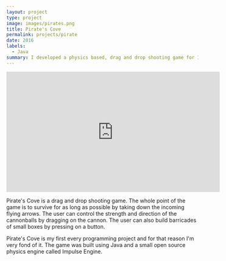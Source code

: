 ```yaml
---
layout: project
type: project
image: images/pirates.png
title: Pirate's Cove
permalink: projects/pirate
date: 2016
labels:
  - Java
summary: I developed a physics based, drag and drop shooting game for ICS111.
---
```


<iframe width="560" height="315" src="https://www.youtube.com/embed/nT5VE1eTZoM" frameborder="0" allowfullscreen></iframe> <br>

Pirate's Cove is a drag and drop shooting game. The whole point of the game is to survive for as long as possible by taking down the incoming flying arrows. The user can control the strength and direction of the cannonballs by dragging on the cannon. The user can also build barricades of small boxes by pressing on a button.

Pirate's Cove is my first every programming project and for that reason I'm very fond of it. The game was built using Java and a small open source physics engine called Impulse Engine. 

